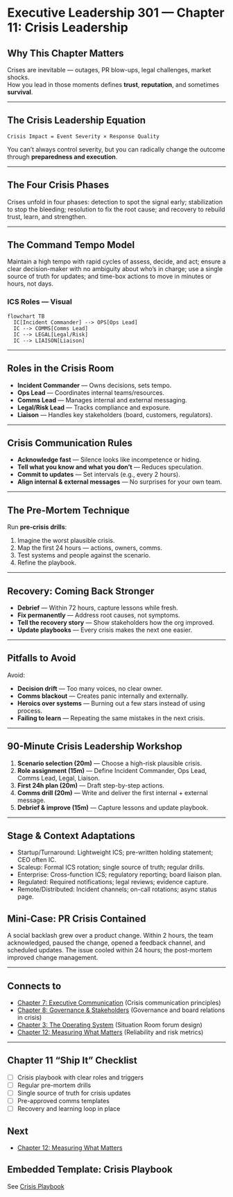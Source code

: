 # Executive Leadership 301 — Chapter 11: Crisis Leadership

## Why This Chapter Matters
Crises are inevitable — outages, PR blow-ups, legal challenges, market shocks.  
How you lead in those moments defines **trust**, **reputation**, and sometimes **survival**.

---

## The Crisis Leadership Equation
```
Crisis Impact = Event Severity × Response Quality
```
You can’t always control severity, but you can radically change the outcome through **preparedness and execution**.

---

## The Four Crisis Phases
Crises unfold in four phases: detection to spot the signal early; stabilization to stop the bleeding; resolution to fix the root cause; and recovery to rebuild trust, learn, and strengthen.

---

## The Command Tempo Model
Maintain a high tempo with rapid cycles of assess, decide, and act; ensure a clear decision-maker with no ambiguity about who’s in charge; use a single source of truth for updates; and time-box actions to move in minutes or hours, not days.

### ICS Roles — Visual
```mermaid
flowchart TB
  IC[Incident Commander] --> OPS[Ops Lead]
  IC --> COMMS[Comms Lead]
  IC --> LEGAL[Legal/Risk]
  IC --> LIAISON[Liaison]
```

---

## Roles in the Crisis Room
- **Incident Commander** — Owns decisions, sets tempo.
- **Ops Lead** — Coordinates internal teams/resources.
- **Comms Lead** — Manages internal and external messaging.
- **Legal/Risk Lead** — Tracks compliance and exposure.
- **Liaison** — Handles key stakeholders (board, customers, regulators).

---

## Crisis Communication Rules
- **Acknowledge fast** — Silence looks like incompetence or hiding.
- **Tell what you know and what you don’t** — Reduces speculation.
- **Commit to updates** — Set intervals (e.g., every 2 hours).
- **Align internal & external messages** — No surprises for your own team.

---

## The Pre-Mortem Technique
Run **pre-crisis drills**:
1. Imagine the worst plausible crisis.
2. Map the first 24 hours — actions, owners, comms.
3. Test systems and people against the scenario.
4. Refine the playbook.

---

## Recovery: Coming Back Stronger
- **Debrief** — Within 72 hours, capture lessons while fresh.
- **Fix permanently** — Address root causes, not symptoms.
- **Tell the recovery story** — Show stakeholders how the org improved.
- **Update playbooks** — Every crisis makes the next one easier.

---

## Pitfalls to Avoid
Avoid:
- **Decision drift** — Too many voices, no clear owner.
- **Comms blackout** — Creates panic internally and externally.
- **Heroics over systems** — Burning out a few stars instead of using process.
- **Failing to learn** — Repeating the same mistakes in the next crisis.

---

## 90-Minute Crisis Leadership Workshop
1. **Scenario selection (20m)** — Choose a high-risk plausible crisis.
2. **Role assignment (15m)** — Define Incident Commander, Ops Lead, Comms Lead, Legal, Liaison.
3. **First 24h plan (20m)** — Draft step-by-step actions.
4. **Comms drill (20m)** — Write and deliver the first internal + external message.
5. **Debrief & improve (15m)** — Capture lessons and update playbook.

---

## Stage & Context Adaptations
- Startup/Turnaround: Lightweight ICS; pre-written holding statement; CEO often IC.
- Scaleup: Formal ICS rotation; single source of truth; regular drills.
- Enterprise: Cross-function ICS; regulatory reporting; board liaison plan.
- Regulated: Required notifications; legal reviews; evidence capture.
- Remote/Distributed: Incident channels; on-call rotations; async status page.

## Mini‑Case: PR Crisis Contained
A social backlash grew over a product change. Within 2 hours, the team acknowledged, paused the change, opened a feedback channel, and scheduled updates. The issue cooled within 24 hours; the post-mortem improved change management.

---

## Connects to
- [Chapter 7: Executive Communication](executive_leadership_301_chapter_7.md) (Crisis communication principles)
- [Chapter 8: Governance & Stakeholders](executive_leadership_301_chapter_8.md) (Governance and board relations in crisis)
- [Chapter 3: The Operating System](executive_leadership_301_chapter_03.md) (Situation Room forum design)
- [Chapter 12: Measuring What Matters](executive_leadership_301_chapter_12.md) (Reliability and risk metrics)

---

## Chapter 11 “Ship It” Checklist
- [ ] Crisis playbook with clear roles and triggers
- [ ] Regular pre-mortem drills
- [ ] Single source of truth for crisis updates
- [ ] Pre-approved comms templates
- [ ] Recovery and learning loop in place

## Next
- [Chapter 12: Measuring What Matters](executive_leadership_301_chapter_12.md)

## Embedded Template: Crisis Playbook

See [Crisis Playbook](./templates/crisis_playbook.md)
